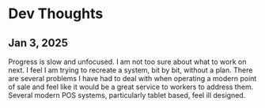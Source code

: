 # Dev Thoughts

## Jan 3, 2025

Progress is slow and unfocused. I am not too sure about what to work on next. I feel I am trying to recreate a system, bit by bit, without a plan. There are several problems I have had to deal with when operating a modern point of sale and feel like it would be a great service to workers to address them. Several modern POS systems, particularly tablet based, feel ill designed. 